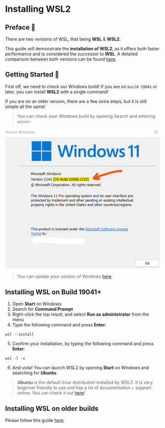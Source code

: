 # Installing WSL2

## Preface 🐶

There are two versions of WSL, that being **WSL** & **WSL2**.

This guide will demonstrate the **installation of WSL2**, as it offers both faster performance and is considered the successor to **WSL**. A detailed comparison between both versions can be found [here](https://learn.microsoft.com/en-us/windows/wsl/compare-versions#comparing-features).

## Getting Started 🎉

First off, we need to check our Windows build! If you are on `build 19041` or later, you can install **WSL2** with a single command! 

If you are on an older version, there are a few extra steps, but it is still simple all the same!

>You can check your Windows build by opening Search and entering `winver`.

![Windows Version Example](/assets/img1.png "img1")

>You can update your version of Windows [here](https://support.microsoft.com/en-au/topic/windows-10-update-assistant-3550dfb2-a015-7765-12ea-fba2ac36fb3f).


## Installing WSL on Build 19041+ 

1. Open **Start** on Windows
2. Search for **Command Prompt**
3. Right-click the top result, and select **Run as administrator** from the menu
4. Type the following command and press **Enter**:
```
wsl --install
```
5. Confirm your installation, by typing the following command and press **Enter**:
```
wsl -l -v
```
6. And voila! You can launch WSL2 by opening **Start** on Windows and searching for **Ubuntu**.
> **Ubuntu** is the default linux distribution installed by WSL2. It is very beginner friendly to use and has a lot of documentation + support online. You can check it out [here](https://learn.microsoft.com/en-us/windows/wsl/)!
## Installing WSL on older builds
Please follow this guide [here](https://learn.microsoft.com/en-au/windows/wsl/install-manual).







